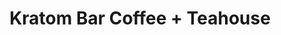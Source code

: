 ---
title: "Kratom Bar Coffee + Teahouse"
url: /grand-junction/kratom-bar-coffee-teahouse/
shop: Kräuter
---